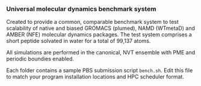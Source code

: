 ### Universal molecular dynamics benchmark system

Created to provide a common, comparable benchmark system to test scalability of native and biased GROMACS (plumed), NAMD (WTmetaD) and AMBER (NFE) molecular dynamics packages. The test system comprises a short peptide solvated in water for a total of 99,137 atoms.

All simulations are performed in the canonical, NVT ensemble with PME and periodic boundies enabled.

Each folder contains a sample PBS submission script ```bench.sh```. Edit this file to match your program installation locations and HPC scheduler format.
